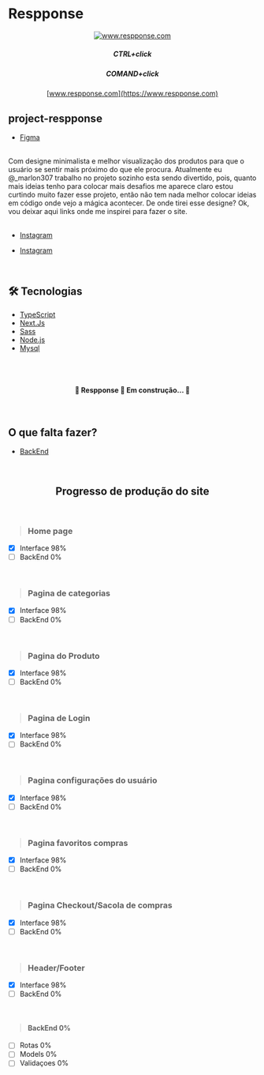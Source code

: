 # Respponse

<div align="center">

[<img alt="www.respponse.com" title="www.respponse.com" src="./public/favico.ico" />](https://www.respponse.com)

##### CTRL+click

##### COMAND+click

[www.respponse.com](https://www.respponse.com)

</div>

## project-respponse

- [Figma](<https://www.figma.com/file/iQODOgouFLNUlYJvySj7ln/Untitled?node-id=57%3A21>)

</br>
Com designe minimalista e melhor visualização dos produtos para que o usuário se sentir mais próximo do que ele procura.
Atualmente eu @_marlon307 trabalho no projeto sozinho esta sendo divertido, pois, quanto mais ideias tenho para colocar mais desafios me aparece claro estou curtindo muito fazer esse projeto, então não tem nada melhor colocar ideias em código onde vejo a mágica acontecer. De onde tirei esse designe? Ok, vou deixar aqui links onde me inspirei para fazer o site.
</br>
</br>

- [Instagram](https://www.instagram.com/p/CQ0oSSKowkq/)

- [Instagram](https://www.instagram.com/p/CQ0CXUZj6KB/)

</br>

## 🛠 Tecnologias

- [TypeScript](https://www.typescriptlang.org/)
- [Next.Js](https://nextjs.org/)
- [Sass](https://sass-lang.com/)
- [Node.js](https://nodejs.org/en/)
- [Mysql](https://www.mysql.com/)
</br>
</br>

<h4 align="center">🚧  Respponse 🚀 Em construção...  🚧</h4>

</br>

## O que falta fazer?

- [BackEnd](>-####-BackEnd-0%)

</br>

<h2 align="center">Progresso de produção do site</h2>

</br>

> ### Home page

- [x] Interface 98%
- [ ] BackEnd 0%

</br>

> ### Pagina de categorias

- [x] Interface 98%
- [ ] BackEnd 0%

</br>

> ### Pagina do Produto

- [x] Interface 98%
- [ ] BackEnd 0%

</br>

> ### Pagina de Login

- [x] Interface 98%
- [ ] BackEnd 0%

</br>

> ### Pagina configurações do usuário

- [x] Interface 98%
- [ ] BackEnd 0%

</br>

> ### Pagina favoritos compras

- [x] Interface 98%
- [ ] BackEnd 0%

</br>

> ### Pagina Checkout/Sacola de compras

- [x] Interface 98%
- [ ] BackEnd 0%

</br>

> ### Header/Footer

- [x] Interface 98%
- [ ] BackEnd 0%

</br>

> #### BackEnd 0%

- [ ] Rotas 0%
- [ ] Models 0%
- [ ] Validaçoes 0%
</br>
